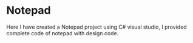 # Notepad
Here I have created a Notepad project using C# visual studio, I provided complete code of notepad with design code.
